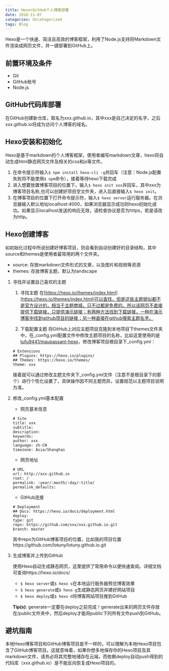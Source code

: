 ```yaml
---
title: Hexo+GitHub个人博客部署
date: 2018-11-07
categories: Uncategorized
tags: Blog
---
```


Hexo是一个快速、简洁且高效的博客框架，利用了Node.js支持将Markdown文件渲染成网页文件，并一键部署到GitHub上。

<!--more-->

## 前置环境及条件
- Git
- GitHub账号
- Node.js

## GitHub代码库部署
在GitHub创建新仓库，取名为xxx.github.io，其中xxx是自己决定的名字，之后xxx.github.io将成为访问个人博客的域名。

## Hexo安装和初始化
Hexo是基于markdown的个人博客框架，使用者编写markdown文章，hexo将自动生成html静态网页文件及相关的css和js等文件。

1. 在命令提示符输入```$ npm install hexo-cli -g```并回车（注意：Node.js配置失败将不能使用```$ npm```命令），接着等待hexo下载完成
2. 进入想要放置博客项目的位置下，输入```$ hexo init xxx```并回车，其中xxx为博客项目名称,也可以创建好项目空文件夹，进入后直接输入```$ hexo init```。
3. 在博客项目的位置下打开命令提示符，输入```$ hexo server```运行服务器。在浏览器输入默认地址localhost:4000，如果浏览器显示成功则hexo初始化成功。如果显示localhost发送的响应无效，请检查协议是否为https，若是请改为http。

## Hexo创建博客
如初始化过程中所说创建好博客项目，则会看到自动创建好的目录结构，其中source和themes是使用者最常用的两个文件夹。
- source: 存放markdown文件形式的文章，以及图片和视频等资源
- themes: 存放博客主题，默认为landscape

1. 寻找并设置自己喜欢的主题

    1. 寻找主题
    在[https://hexo.io/themes/index.html](https://hexo.io/themes/index.html)可以查找，但是这些主题貌似都不是官方设计的，相当于主题商城，只不过都是免费的。所以该网页不直接提供下载链接，只提供演示链接；有两种方法找到下载链接，一种在演示博客中找到github项目的链接；另一种直接在github搜索主题名字。

    2. 下载配置主题
    将GitHub上对应主题项目克隆到本地项目下themes文件夹中，在_config.yml配置文件中修改主题项目的名称，比如这里使用的是[tufu9441/maupassant-hexo](https://github.com/tufu9441/maupassant-hexo)，修改博客项目根目录下_config.yml：
    ```
    # Extensions
    ## Plugins: https://hexo.io/plugins/
    ## Themes: https://hexo.io/themes/
    theme: xxx
    ```
    接着就可以通过修改主题文件夹下_config.yml文件（注意不是根目录下的那个）进行个性化设置了，具体操作因不同主题而异，设置规范以主题项目说明为准。

2. 修改_config.yml基本配置

    - 网页基本信息
    ```
    # Site
    title: xxx
    subtitle:
    description:
    keywords:
    author: xxx
    language: zh-CN
    timezone: Asia/Shanghai
    ```

    - 网页地址
    ```
    # URL
    url: http://xxx.github.io
    root: /
    permalink: :year/:month/:day/:title/
    permalink_defaults:
    ```

    - GitHub连接
    ```
    # Deployment
    ## Docs: https://hexo.io/docs/deployment.html
    deploy:
    type: git
    repo: https://github.com/xxx/xxx.github.io.git
    branch: master
    ```
    其中repo为GitHub博客项目的位置，比如我的项目位置https://github.com/lotuny/lotuny.github.io.git

3. 生成博客并上传到GitHub

    使用Hexo自动生成静态网页，这里提供了常用命令以便快速查阅。详细文档可查询https://hexo.io/docs/

    - ```$ hexo server```或```$ hexo s```在本地运行服务器预览博客效果
    - ```$ hexo generate```或```$ hexo g```生成静态网页并建好网站项目
    - ```$ hexo deploy```或```$ hexo d```将博客网站项目推到GitHub

    **Tip(s)**: generate一定要在deploy之前完成！generate出来的网页文件存放在/public文件夹中，然后deploy才能将public下的所有文件push到GitHub。
    
## 避坑指南
本地Hexo博客项目和GitHub博客项目是不一样的，可以理解为本地Hexo项目包含了GitHub博客项目。这就意味着，如果你想多地保存你的Hexo项目及其markdown文件，请务必将其完整地储存在云端，而依赖deploy自动push得到的代码库（xxx.github.io）是不能反向恢复成Hexo项目的。